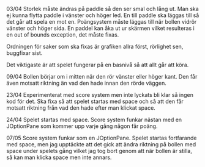 03/04
Storlek måste ändras på paddle så den ser smal och lång ut. Man ska ej kunna flytta paddle i vänster och höger led. En till paddle ska läggas till så det går att spela en mot en. Poängsystem måste läggas till när bollen vidrör vänster och höger sida. En paddel kan åka ut ur skärmen vilket resulteras i en out of bounds exception, det måste fixas.

Ordningen för saker som ska fixas är grafiken allra först, rörlighet sen, buggfixar sist. 

Det viktigaste är att spelet fungerar på en basnivå så att allt går att köra.

09/04 
Bollen börjar om i mitten när den rör vänster eller höger kant. Den får även motsatt riktning än vad den hade innan den rörde väggen. 

23/04 
Experimenterat med score system men inte lyckats bli klar så ingen kod för det. Ska fixa så att spelet startas med space och så att den får motsatt riktning från vad den hade efter man klickat space.

24/04 
Spelet startas med space. Score system funkar nästan med en JOptionPane som kommer upp varje gång någon får poäng.  

07/05 
Score system funkar som en JOptionPane. Spelet startas fortfarande med space, men jag upptäckte att det gick att ändra riktning på bollen med space under spelets gång vilket jag tog bort genom att när bollen är stilla, så kan man klicka space men inte annars. 